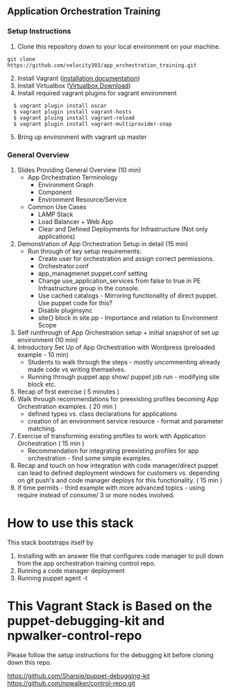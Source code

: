 ## Application Orchestration Training

### Setup Instructions

1. Clone this repository down to your local environment on your machine.
```
git clone https://github.com/velocity303/app_orchestration_training.git
```
2. Install Vagrant ([installation documentation](https://docs.vagrantup.com/v2/installation/))
3. Install Virtualbox ([Virtualbox Download](https://www.virtualbox.org/wiki/Downloads))
4. Install required vagrant plugins for vagrant environment
```
  $ vagrant plugin install oscar
  $ vagrant plugin install vagrant-hosts
  $ vagrant pluing install vagrant-reload
  $ vagrant plugin install vagrant-multiprovider-snap
```

5. Bring up environment with vagrant up master

### General Overview
 1. Slides Providing General Overview (10 min)
    - App Orchestration Terminology
      - Environment Graph
      - Component
      - Environment Resource/Service
    - Common Use Cases
      - LAMP Stack
      - Load Balancer + Web App
      - Clear and Defined Deployments for Infrastructure (Not only applications)
 2. Demonstration of App Orchestration Setup in detail (15 min)
    - Run through of key setup requirements:
      - Create user for orchestration and assign correct permissions.
      - Orchestrator.conf
      - app_managmenet puppet.conf setting
      - Change use_application_services from false to true in PE Infrastructure group in the console.
      - Use cached catalogs - Mirroring functionality of direct puppet. Use puppet code for this?
      - Disable pluginsync
      - site{} block in site.pp - Importance and relation to Environment Scope
 3. Self runthrough of App Orchestration setup + initial snapshot of set up environment (10 min)
 4. Introductory Set Up of App Orchestration with Wordpress (preloaded example - 10 min)
    - Students to walk through the steps - mostly uncommenting already made code vs writing themselves.
    - Running through puppet app show/ puppet job run - modifying site block etc.
 5. Recap of first exercise ( 5 minutes )
 6. Walk through recommendations for preexisting profiles becoming App Orchestration examples. ( 20 min )
    - defined types vs. class declarations for applications
    - creation of an environment service resource - format and parameter matching.
 7. Exercise of transforming existing profiles to work with Application Orchestration ( 15 min )
    - Recommendation for integrating preexisting profiles for app orchestration - find some simple examples.
 8. Recap and touch on how integration with code manager/direct puppet can lead to defined deployment windows for customers vs. depending on git push's and code manager deploys for this functionality. ( 15 min )
 9. If time permits - third example with more advanced topics - using require instead of consume/ 3 or more nodes involved.

# How to use this stack

This stack bootstraps itself by

1. Installing with an answer file that configures code manager to pull down from the app orchestration training control repo. 
2. Running a code manager deployment
3. Running puppet agent -t

# This Vagrant Stack is Based on the puppet-debugging-kit and npwalker-control-repo

Please follow the setup instructions for the debugging kit before cloning down this repo.

https://github.com/Sharpie/puppet-debugging-kit
https://github.com/npwalker/control-repo.git
